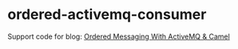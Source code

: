 ordered-activemq-consumer
=========================

Support code for blog:
[Ordered Messaging With ActiveMQ & Camel](http://joshdreagan.github.io/2016/05/27/ordered_messaging_with_activemq_and_camel/)
